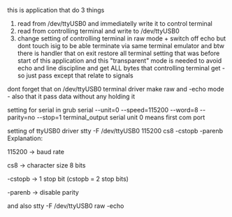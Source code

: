 this is application that do 3 things
1) read from /dev/ttyUSB0 and immediatelly write it to control terminal
2) read from controlling terminal and write to /dev/ttyUSB0
3) change setting of controlling terminal in raw mode + switch off echo but dont touch isig to be able terminate via same terminal emulator
   and btw there is handler that on exit restore all terminal setting that was before start of this application
   and this "transparent" mode is needed to avoid echo and line discipline and get ALL bytes that controlling terminal get - so just pass except that relate to signals

dont forget that on /dev/ttyUSB0 terminal driver make raw and -echo mode - also that it pass data without any holding it

setting for serial in grub 
serial --unit=0 --speed=115200 --word=8 --parity=no --stop=1
terminal_output serial
unit 0 means first com port

setting of ttyUSB0 driver
stty -F /dev/ttyUSB0 115200 cs8 -cstopb -parenb
Explanation:

   115200 → baud rate
   
   cs8 → character size 8 bits
   
   -cstopb → 1 stop bit (cstopb = 2 stop bits)
   
   -parenb → disable parity

and also 
stty -F /dev/ttyUSB0 raw -echo
